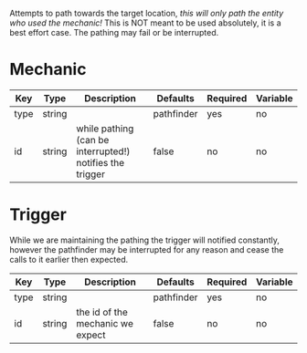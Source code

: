 Attempts to path towards the target location, _this will only path the entity who used the mechanic!_ This is NOT meant to be used absolutely, it is a best effort case. The pathing may fail or be interrupted.

# Mechanic

| Key | Type | Description | Defaults | Required | Variable |
|-|-|-|-|-|-|
| type | string | | pathfinder | yes | no |
| id | string | while pathing (can be interrupted!) notifies the trigger | false | no | no |

# Trigger

While we are maintaining the pathing the trigger will notified constantly, however the pathfinder may be interrupted for any reason and cease the calls to it earlier then expected.

| Key | Type | Description | Defaults | Required | Variable |
|-|-|-|-|-|-|
| type | string | | pathfinder | yes | no |
| id | string | the id of the mechanic we expect | false | no | no |